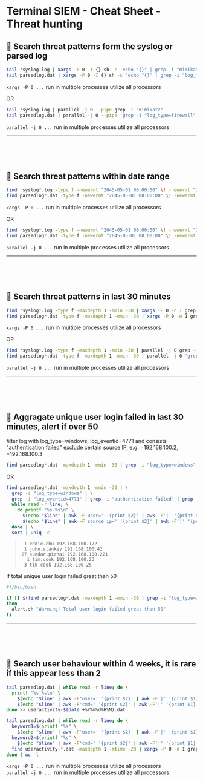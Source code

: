 # **Terminal SIEM - Cheat Sheet - Threat hunting**

## :bookmark:  **Search threat patterns form the syslog or parsed log**

```bash
tail rsyslog.log | xargs -P 0 -I {} sh -c 'echo "{}" | grep -i "mimikatz"'
tail parsedlog.dat | xargs -P 0 -I {} sh -c 'echo "{}" | grep -i "log_type=firewall" | grep -i "source_ip=192.168.21.37"'
```
`xargs -P 0 ...` run in multiple processes utilize all processors

OR
```bash
tail rsyslog.log | parallel -j 0 --pipe grep -i "mimikatz"
tail parsedlog.dat | parallel -j 0 --pipe 'grep -i "log_type=firewall" | grep -i "source_ip=192.168.21.37"'
```
`parallel -j 0 ...` run in multiple processes utilize all processors

---
<br />
<br />
<br />

## :bookmark:  **Search threat patterns within date range**

```bash
find rsyslog*.log -type f -newermt "2045-05-01 00:00:00" \! -newermt "2045-05-02 00:00:00" | xargs -P 0 -n 1 grep -i "mimikatz"
find parsedlog*.dat -type f -newermt "2045-05-01 00:00:00" \! -newermt "2045-05-02 00:00:00" | xargs -P 0 -n 1 grep -i "log_type=firewall" | grep -i "source_ip=192.168.21.37"
```
`xargs -P 0 ...` run in multiple processes utilize all processors

OR
```bash
find rsyslog*.log -type f -newermt "2045-05-01 00:00:00" \! -newermt "2045-05-02 00:00:00" | parallel -j 0 grep -i "mimikatz"
find parsedlog*.dat -type f -newermt "2045-05-01 00:00:00" \! -newermt "2045-05-02 00:00:00" | parallel -j 0 'grep -i "log_type=firewall" | grep -i "source_ip=192.168.21.37"'
```
`parallel -j 0 ...` run in multiple processes utilize all processors

---
<br />
<br />
<br />

## :bookmark:  **Search threat patterns in last 30 minutes**

```bash
find rsyslog*.log -type f -maxdepth 1 -mmin -30 | xargs -P 0 -n 1 grep -i "mimikatz"
find parsedlog*.dat -type f -maxdepth 1 -mmin -30 | xargs -P 0 -n 1 grep -i "log_type=firewall" | grep -i "source_ip=192.168.21.37"
```
`xargs -P 0 ...` run in multiple processes utilize all processors

OR
```bash
find rsyslog*.log -type f -maxdepth 1 -mmin -30 | parallel -j 0 grep -i "mimikatz"
find parsedlog*.dat -type f -maxdepth 1 -mmin -30 | parallel -j 0 'grep -i "log_type=firewall" | grep -i "source_ip=192.168.21.37"'
```
`parallel -j 0 ...` run in multiple processes utilize all processors

---
<br />
<br />
<br />

## :bookmark:  **Aggragate unique user login failed in last 30 minutes, alert if over 50**

filter log with log_type=windows, log_eventid=4771 and consists "authentication failed"
exclude certain source IP, e.g. =192.168.100.2, =192.168.100.3

```bash
find parsedlog*.dat -maxdepth 1 -mmin -30 | grep -i "log_type=windows" | grep -i "log_eventid=4771" | grep -i "authentication failed" | grep -i -v "source_ip=192.168.100.2\|source_ip=192.168.100.3" | while read -r line; do printf "%s %s\n" $(echo "$line" | awk -F'user=' '{print $2}' | awk -F'|' '{print $1}') $(echo "$line" | awk -F'source_ip=' '{print $2}' | awk -F'|' '{print $1}'); done | sort | uniq -c
```
OR
```bash
find parsedlog*.dat -maxdepth 1 -mmin -30 | \
  grep -i "log_type=windows" | \
  grep -i "log_eventid=4771" | grep -i "authentication failed" | grep -i -v "source_ip=192.168.100.2\|source_ip=192.168.100.3" | \
  while read -r line; \
    do printf "%s %s\n" \
      $(echo "$line" | awk -F'user=' '{print $2}' | awk -F'|' '{print $1}') \
      $(echo "$line" | awk -F'source_ip=' '{print $2}' | awk -F'|' '{print $1}'); \
  done | \
  sort | uniq -c
```
>      1 eddie.chu 192.168.100.172
>      1 john.stankey 192.168.100.42
>     27 sundar.pichai 192.168.100.221
>       1 tim.cook 192.168.100.23
>      3 tim.cook 192.168.100.25

If total unique user login failed great than 50
```bash
#!/bin/bash

if [[ $(find parsedlog*.dat -maxdepth 1 -mmin -30 | grep -i "log_type=windows" | grep -i "log_eventid=4771" | grep -i "authentication failed" | grep -i -v "source_ip=192.168.100.2\|source_ip=192.168.100.3" | while read -r line; do printf "%s %s\n" $(echo "$line" | awk -F'user=' '{print $2}' | awk -F'|' '{print $1}') $(echo "$line" | awk -F'source_ip=' '{print $2}' | awk -F'|' '{print $1}'); done | sort | uniq | wc -l) -ge 50 ]];
then
  alert.sh "Warning! Total user login failed great than 50"
fi
```

---
<br />
<br />
<br />

## :bookmark:  **Search user behaviour within 4 weeks, it is rare if this appear less than 2**

```bash
tail parsedlog.dat | while read -r line; do \
  printf "%s %s\n" \
    $(echo "$line" | awk -F'user=' '{print $2}' | awk -F'|' '{print $1}') \
    $(echo "$line" | awk -F'cmd=' '{print $2}' | awk -F'|' '{print $1}'); \
done >> useractivity-$(date +%Y%m%d%H%M).dat
```
```bash
tail parsedlog.dat | while read -r line; do \
  keyword1=$(printf "%s" \
    $(echo "$line" | awk -F'user=' '{print $2}' | awk -F'|' '{print $1}')); \
  keyword2=$(printf "%s" \
    $(echo "$line" | awk -F'cmd=' '{print $2}' | awk -F'|' '{print $1}')); \
  find useractivity-*.dat -maxdepth 1 -mtime -28 | xargs -P 0 -n 1 grep -i -H "$keyword1" | grep -i "$keyword2"; \
done | wc -l
```
`xargs -P 0 ...` run in multiple processes utilize all processors \
`parallel -j 0 ...` run in multiple processes utilize all processors

<br />
<br />
<br />

<!-- 
event id 4771
Account Name:	
IpAddress
Keywords: Audit Failure
Client Address
Kerberos pre-authentication failed.



CommandLine "C:\Users\user1\Desktop\SysinternalsSuite\ADExplorer64.exe"  
 User LAB\user1 
 Process Create:
Process Create (rule: ProcessCreate)


 
Process Create:
QueryName: elasticpoint.net
task category Dns query (rule: DnsQuery)



Network connection detected:
DestinationIp: 192.168.157.131
DestinationHostname: -
DestinationPort: 3389
Image: C:\Windows\System32\mstsc.exe
User: LAB\user1
SourceIp: 192.168.157.130

Source: Sysmon

https://www.gnu.org/software/parallel/parallel_examples.html#example-parallel-grep

grep -i "log_type=windows" | grep -i "sysmon" | grep -i "process create" 
grep -i "log_type=windows" | grep -i "sysmon" | grep -i "network connection" 

=10.|=172.16.|=172.17.|=172.18.|=172.19.|=172.20.|=172.21.|=172.22.|=172.23.|=172.24.|=172.25.|=172.26.|=172.27.|=172.28.|=172.29.|=172.30.|=172.31.|=192.168.|=127.|=169.254.

-->
